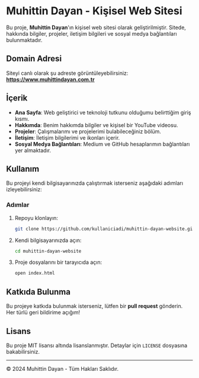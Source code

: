 # Muhittin Dayan - Kişisel Web Sitesi

Bu proje, **Muhittin Dayan**'ın kişisel web sitesi olarak geliştirilmiştir. Sitede, hakkında bilgiler, projeler, iletişim bilgileri ve sosyal medya bağlantıları bulunmaktadır.

## Domain Adresi

Siteyi canlı olarak şu adreste görüntüleyebilirsiniz:  
**https://www.muhittindayan.com.tr**

## İçerik

- **Ana Sayfa**: Web geliştirici ve teknoloji tutkunu olduğumu belirttiğim giriş kısmı.
- **Hakkımda**: Benim hakkımda bilgiler ve kişisel bir YouTube videosu.
- **Projeler**: Çalışmalarımı ve projelerimi bulabileceğiniz bölüm.
- **İletişim**: İletişim bilgilerimi ve ikonları içerir.
- **Sosyal Medya Bağlantıları**: Medium ve GitHub hesaplarımın bağlantıları yer almaktadır.

## Kullanım

Bu projeyi kendi bilgisayarınızda çalıştırmak isterseniz aşağıdaki adımları izleyebilirsiniz:

### Adımlar

1. Repoyu klonlayın:
    ```bash
    git clone https://github.com/kullaniciadi/muhittin-dayan-website.git
    ```

2. Kendi bilgisayarınızda açın:
    ```bash
    cd muhittin-dayan-website
    ```

3. Proje dosyalarını bir tarayıcıda açın:
    ```bash
    open index.html
    ```

## Katkıda Bulunma

Bu projeye katkıda bulunmak isterseniz, lütfen bir **pull request** gönderin. Her türlü geri bildirime açığım!

## Lisans

Bu proje MIT lisansı altında lisanslanmıştır. Detaylar için `LICENSE` dosyasına bakabilirsiniz.

---

© 2024 Muhittin Dayan - Tüm Hakları Saklıdır.
